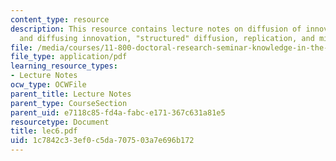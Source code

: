 ```yaml
---
content_type: resource
description: This resource contains lecture notes on diffusion of innovation, creating
  and diffusing innovation, "structured" diffusion, replication, and mimicking.
file: /media/courses/11-800-doctoral-research-seminar-knowledge-in-the-public-arena-spring-2007/1c7842c33ef0c5da707503a7e696b172_lec6.pdf
file_type: application/pdf
learning_resource_types:
- Lecture Notes
ocw_type: OCWFile
parent_title: Lecture Notes
parent_type: CourseSection
parent_uid: e7118c85-fd4a-fabc-e171-367c631a81e5
resourcetype: Document
title: lec6.pdf
uid: 1c7842c3-3ef0-c5da-7075-03a7e696b172
---
```

